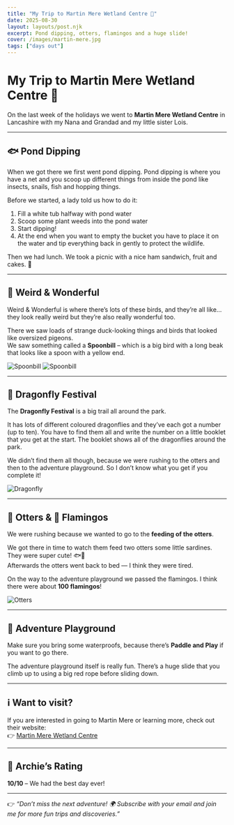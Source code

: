 ```yaml
---
title: "My Trip to Martin Mere Wetland Centre 🦦"
date: 2025-08-30
layout: layouts/post.njk
excerpt: Pond dipping, otters, flamingos and a huge slide!
cover: /images/martin-mere.jpg
tags: ["days out"]
---
```


# My Trip to Martin Mere Wetland Centre 🦦

On the last week of the holidays we went to **Martin Mere Wetland Centre** in Lancashire with my Nana and Grandad and my little sister Lois.

---

## 🐟 Pond Dipping
When we got there we first went pond dipping. Pond dipping is where you have a net and you scoop up different things from inside the pond like insects, snails, fish and hopping things.  

Before we started, a lady told us how to do it:
1. Fill a white tub halfway with pond water  
2. Scoop some plant weeds into the pond water  
3. Start dipping!  
4. At the end when you want to empty the bucket you have to place it on the water and tip everything back in gently to protect the wildlife.  

Then we had lunch. We took a picnic with a nice ham sandwich, fruit and cakes. 🍰

---

## 🦤 Weird & Wonderful
Weird & Wonderful is where there’s lots of these birds, and they’re all like… they look really weird but they’re also really wonderful too.  

There we saw loads of strange duck-looking things and birds that looked like oversized pigeons.  
We saw something called a **Spoonbill** – which is a big bird with a long beak that looks like a spoon with a yellow end.

![Spoonbill](/images/martin-mere-3.png) ![Spoonbill](/images/martin-mere-4.png)

---

## 🐲 Dragonfly Festival
The **Dragonfly Festival** is a big trail all around the park.  

It has lots of different coloured dragonflies and they’ve each got a number (up to ten). You have to find them all and write the number on a little booklet that you get at the start. The booklet shows all of the dragonflies around the park.  

We didn’t find them all though, because we were rushing to the otters and then to the adventure playground. So I don’t know what you get if you complete it!

![Dragonfly](/images/martin-mere-2.png)

---

## 🦦 Otters & 🦩 Flamingos
We were rushing because we wanted to go to the **feeding of the otters**.  

We got there in time to watch them feed two otters some little sardines. They were super cute! 🐟🦦  
Afterwards the otters went back to bed — I think they were tired.  

On the way to the adventure playground we passed the flamingos. I think there were about **100 flamingos**! 

![Otters](/images/martin-mere-1.jpg)

---

## 🛝 Adventure Playground
Make sure you bring some waterproofs, because there’s **Paddle and Play** if you want to go there.  

The adventure playground itself is really fun. There’s a huge slide that you climb up to using a big red rope before sliding down.  

---

## ℹ️ Want to visit?
If you are interested in going to Martin Mere or learning more, check out their website:  
👉 [Martin Mere Wetland Centre](https://www.wwt.org.uk/wetland-centres/martin-mere)

---

## 🏅 Archie’s Rating
**10/10** – We had the best day ever!

---

👉 *“Don’t miss the next adventure! 🌍 Subscribe with your email and join me for more fun trips and discoveries.”*

